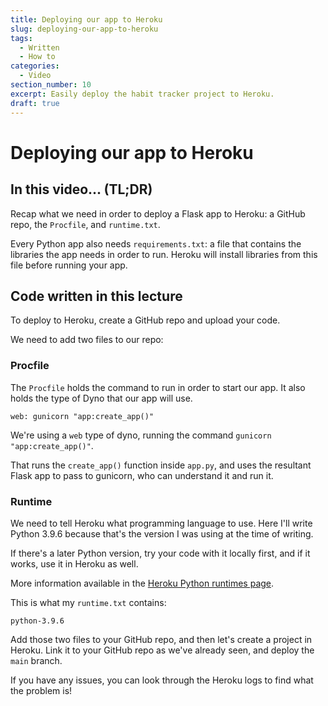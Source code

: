 ```yaml
---
title: Deploying our app to Heroku
slug: deploying-our-app-to-heroku
tags:
  - Written
  - How to
categories:
  - Video
section_number: 10
excerpt: Easily deploy the habit tracker project to Heroku.
draft: true
---
```


# Deploying our app to Heroku

## In this video... (TL;DR)

Recap what we need in order to deploy a Flask app to Heroku: a GitHub repo, the `Procfile`, and `runtime.txt`.

Every Python app also needs `requirements.txt`: a file that contains the libraries the app needs in order to run. Heroku will install libraries from this file before running your app.

## Code written in this lecture

To deploy to Heroku, create a GitHub repo and upload your code.

We need to add two files to our repo:

### Procfile

The `Procfile` holds the command to run in order to start our app. It also holds the type of Dyno that our app will use.

```
web: gunicorn "app:create_app()"
```

We're using a `web` type of dyno, running the command `gunicorn "app:create_app()"`.

That runs the `create_app()` function inside `app.py`, and uses the resultant Flask app to pass to gunicorn, who can understand it and run it.

### Runtime

We need to tell Heroku what programming language to use. Here I'll write Python 3.9.6 because that's the version I was using at the time of writing.

If there's a later Python version, try your code with it locally first, and if it works, use it in Heroku as well.

More information available in the [Heroku Python runtimes page](https://devcenter.heroku.com/articles/python-support#supported-runtimes).

This is what my `runtime.txt` contains:

```
python-3.9.6
```

Add those two files to your GitHub repo, and then let's create a project in Heroku. Link it to your GitHub repo as we've already seen, and deploy the `main` branch.

If you have any issues, you can look through the Heroku logs to find what the problem is!